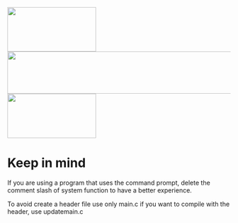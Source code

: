 <img src= "https://aidagonzalez274531020.files.wordpress.com/2018/01/cabecera1.png" width=200 height = 100> <img src= "http://dodatek.cl/wp-content/uploads/2018/09/cropped-fondo-blanco.png" width=600 height = 95>   <img src= "https://www.asesoriasprexun.com/wp-content/uploads/2019/02/uanl-logo.jpg" width=200 height = 100> 

# Keep in mind
If you are using a program that uses the command prompt, delete the comment slash of system function to have a better experience.

To avoid create a header file use only main.c if you want to compile with the header, use updatemain.c
